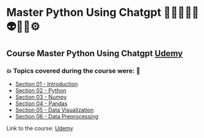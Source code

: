 # Master Python Using Chatgpt 👩🏻‍💻🤯🤖👽🎲🐍⚙️
## Course Master Python Using Chatgpt [Udemy](https://www.udemy.com/course/master-python-using-chatgpt/)
### 💥 Topics covered during the course were: 🚀
- [Section 01 - Introduction](https://github.com/romulovieira777/Master_Python_Using_Chatgpt/tree/main/Section_01_Introduction)
- [Section 02 - Python](https://github.com/romulovieira777/Master_Python_Using_Chatgpt/tree/main/Section_02_Python)
- [Section 03 - Numpy](https://github.com/romulovieira777/Master_Python_Using_Chatgpt/tree/main/Section_03_Numpy)
- [Section 04 - Pandas](https://github.com/romulovieira777/Master_Python_Using_Chatgpt/tree/main/Section_04_Pandas)
- [Section 05 - Data Visualization](https://github.com/romulovieira777/Master_Python_Using_Chatgpt/tree/main/Section_05_Data_Visualization)
- [Section 06 - Data Preprocessing]()

Link to the course: [Udemy](https://www.udemy.com/course/master-python-using-chatgpt/)
